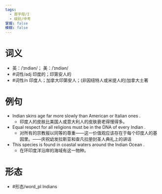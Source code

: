 ```yaml
---
tags:
  - 首字母/I
  - 级别/中考
掌握: false
模糊: false
---
```

# 词义
- 英：/ˈɪndiən/； 美：/ˈɪndiən/
- #词性/adj  印度的；印第安人的
- #词性/n  印度人；加拿大印第安人；(非因纽特人或米提人的)加拿大土著
# 例句
- Indian skins age far more slowly than American or Italian ones .
	- 印度人的皮肤比美国人或意大利人的皮肤衰老得慢得多。
- Equal respect for all religions must be in the DNA of every Indian .
	- 对所有的宗教报以同等的尊重——这一价值观应该存在于每个印度人的基因里。——庆祝幼发拉斯亚和查凡拉册封圣人典礼上的讲话
- This species is found in coastal waters around the Indian Ocean .
	- 在环印度洋沿岸的海域有这一物种。
# 形态
- #形态/word_pl Indians
